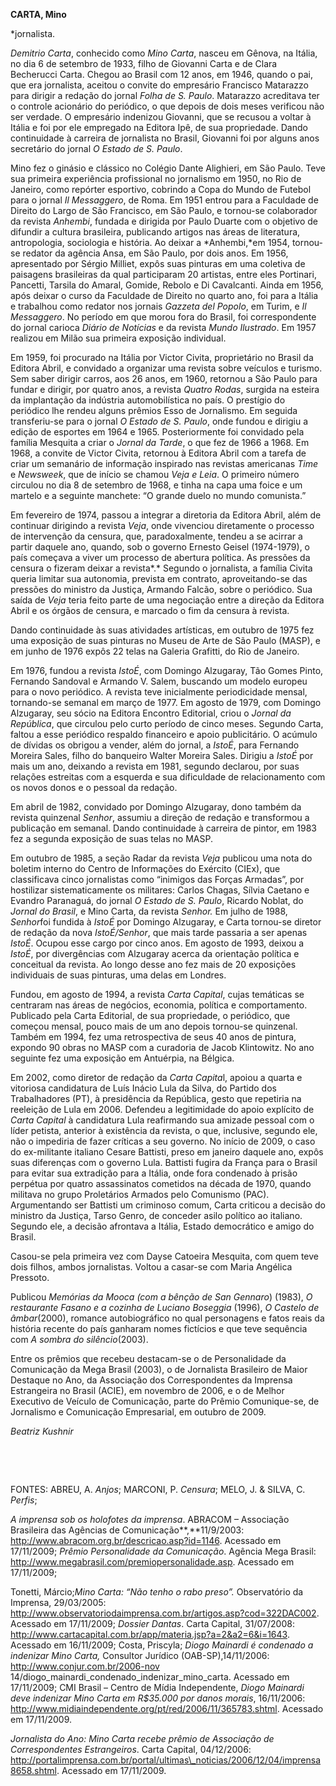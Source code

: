 **CARTA, Mino**

\*jornalista.

*Demitrio Carta*, conhecido como *Mino Carta*, nasceu em Gênova, na
Itália, no dia 6 de setembro de 1933, filho de Giovanni Carta e de Clara
Becherucci Carta. Chegou ao Brasil com 12 anos, em 1946, quando o pai,
que era jornalista, aceitou o convite do empresário Francisco Matarazzo
para dirigir a redação do jornal *Folha de S. Paulo*. Matarazzo
acreditava ter o controle acionário do periódico, o que depois de dois
meses verificou não ser verdade. O empresário indenizou Giovanni, que se
recusou a voltar à Itália e foi por ele empregado na Editora Ipê, de sua
propriedade. Dando continuidade à carreira de jornalista no Brasil,
Giovanni foi por alguns anos secretário do jornal *O Estado de S.
Paulo*.

Mino fez o ginásio e clássico no Colégio Dante Alighieri, em São Paulo.
Teve sua primeira experiência profissional no jornalismo em 1950, no Rio
de Janeiro, como repórter esportivo, cobrindo a Copa do Mundo de Futebol
para o jornal *Il Messaggero*, de Roma. Em 1951 entrou para a Faculdade
de Direito do Largo de São Francisco, em São Paulo, e tornou-se
colaborador da revista *Anhembi*, fundada e dirigida por Paulo Duarte
com o objetivo de difundir a cultura brasileira, publicando artigos nas
áreas de literatura, antropologia, sociologia e história. Ao deixar a
*Anhembi,*em 1954, tornou-se redator da agência Ansa, em São Paulo, por
dois anos. Em 1956, apresentado por Sérgio Milliet, expôs suas pinturas
em uma coletiva de paisagens brasileiras da qual participaram 20
artistas, entre eles Portinari, Pancetti, Tarsila do Amaral, Gomide,
Rebolo e Di Cavalcanti. Ainda em 1956, após deixar o curso da Faculdade
de Direito no quarto ano, foi para a Itália e trabalhou como redator nos
jornais *Gazzeta del Popolo*, em Turim, e *Il Messaggero*. No período em
que morou fora do Brasil, foi correspondente do jornal carioca *Diário
de Notícias* e da revista *Mundo Ilustrado*. Em 1957 realizou em Milão
sua primeira exposição individual.

Em 1959, foi procurado na Itália por Victor Civita, proprietário no
Brasil da Editora Abril, e convidado a organizar uma revista sobre
veículos e turismo. Sem saber dirigir carros, aos 26 anos, em 1960,
retornou a São Paulo para fundar e dirigir, por quatro anos, a revista
*Quatro Rodas*, surgida na esteira da implantação da indústria
automobilística no país. O prestígio do periódico lhe rendeu alguns
prêmios Esso de Jornalismo. Em seguida transferiu-se para o jornal *O
Estado de S. Paulo*, onde fundou e dirigiu a edição de esportes em 1964
e 1965. Posteriormente foi convidado pela família Mesquita a criar o
*Jornal da Tarde*, o que fez de 1966 a 1968. Em 1968, a convite de
Victor Civita, retornou à Editora Abril com a tarefa de criar um
semanário de informação inspirado nas revistas americanas *Time* e
*Newsweek*, que de início se chamou *Veja e Leia*. O primeiro número
circulou no dia 8 de setembro de 1968, e tinha na capa uma foice e um
martelo e a seguinte manchete: “O grande duelo no mundo comunista.”

Em fevereiro de 1974, passou a integrar a diretoria da Editora Abril,
além de continuar dirigindo a revista *Veja*, onde vivenciou diretamente
o processo de intervenção da censura, que, paradoxalmente, tendeu a se
acirrar a partir daquele ano, quando, sob o governo Ernesto Geisel
(1974-1979), o país começava a viver um processo de abertura política.
As pressões da censura o fizeram deixar a revista*.* Segundo o
jornalista, a família Civita queria limitar sua autonomia, prevista em
contrato, aproveitando-se das pressões do ministro da Justiça, Armando
Falcão, sobre o periódico. Sua saída de *Veja* teria feito parte de uma
negociação entre a direção da Editora Abril e os órgãos de censura, e
marcado o fim da censura à revista.

Dando continuidade às suas atividades artísticas, em outubro de 1975 fez
uma exposição de suas pinturas no Museu de Arte de São Paulo (MASP), e
em junho de 1976 expôs 22 telas na Galeria Grafitti, do Rio de Janeiro.

Em 1976, fundou a revista *IstoÉ*, com Domingo Alzugaray, Tão Gomes
Pinto, Fernando Sandoval e Armando V. Salem, buscando um modelo europeu
para o novo periódico. A revista teve inicialmente periodicidade mensal,
tornando-se semanal em março de 1977. Em agosto de 1979, com Domingo
Alzugaray, seu sócio na Editora Encontro Editorial, criou o *Jornal da
República*, que circulou pelo curto período de cinco meses. Segundo
Carta, faltou a esse periódico respaldo financeiro e apoio publicitário.
O acúmulo de dívidas os obrigou a vender, além do jornal, a *IstoÉ*,
para Fernando Moreira Sales, filho do banqueiro Walter Moreira Sales.
Dirigiu a *IstoÉ* por mais um ano, deixando a revista em 1981, segundo
declarou, por suas relações estreitas com a esquerda e sua dificuldade
de relacionamento com os novos donos e o pessoal da redação.

Em abril de 1982, convidado por Domingo Alzugaray, dono também da
revista quinzenal *Senhor*, assumiu a direção de redação e transformou a
publicação em semanal. Dando continuidade à carreira de pintor, em 1983
fez a segunda exposição de suas telas no MASP.

Em outubro de 1985, a seção Radar da revista *Veja* publicou uma nota do
boletim interno do Centro de Informações do Exército (CIEx), que
classificava cinco jornalistas como “inimigos das Forças Armadas”, por
hostilizar sistematicamente os militares: Carlos Chagas, Sílvia Caetano
e Evandro Paranaguá, do jornal *O Estado de S. Paulo*, Ricardo Noblat,
do *Jornal do Brasil*, e Mino Carta, da revista *Senhor.* Em julho de
1988, *Senhor*foi fundida à *IstoÉ* por Domingo Alzugaray, e Carta
tornou-se diretor de redação da nova *IstoÉ/Senhor*, que mais tarde
passaria a ser apenas *IstoÉ*. Ocupou esse cargo por cinco anos. Em
agosto de 1993, deixou a *IstoÉ*, por divergências com Alzugaray acerca
da orientação política e conceitual da revista. Ao longo desse ano fez
mais de 20 exposições individuais de suas pinturas, uma delas em
Londres.

Fundou, em agosto de 1994, a revista *Carta Capital*, cujas temáticas se
centraram nas áreas de negócios, economia, política e comportamento.
Publicado pela Carta Editorial, de sua propriedade, o periódico, que
começou mensal, pouco mais de um ano depois tornou-se quinzenal. Também
em 1994, fez uma retrospectiva de seus 40 anos de pintura, expondo 90
obras no MASP com a curadoria de Jacob Klintowitz. No ano seguinte fez
uma exposição em Antuérpia, na Bélgica.

Em 2002, como diretor de redação da *Carta Capita*l, apoiou a quarta e
vitoriosa candidatura de Luís Inácio Lula da Silva, do Partido dos
Trabalhadores (PT), à presidência da República, gesto que repetiria na
reeleição de Lula em 2006. Defendeu a legitimidade do apoio explícito de
*Carta Capital* à candidatura Lula reafirmando sua amizade pessoal com o
líder petista, anterior à existência da revista, o que, inclusive,
segundo ele, não o impediria de fazer críticas a seu governo. No início
de 2009, o caso do ex-militante italiano Cesare Battisti, preso em
janeiro daquele ano, expôs suas diferenças com o governo Lula. Battisti
fugira da França para o Brasil para evitar sua extradição para a Itália,
onde fora condenado à prisão perpétua por quatro assassinatos cometidos
na década de 1970, quando militava no grupo Proletários Armados pelo
Comunismo (PAC). Argumentando ser Battisti um criminoso comum, Carta
criticou a decisão do ministro da Justiça, Tarso Genro, de conceder
asilo político ao italiano. Segundo ele, a decisão afrontava a Itália,
Estado democrático e amigo do Brasil.

Casou-se pela primeira vez com Dayse Catoeira Mesquita, com quem teve
dois filhos, ambos jornalistas. Voltou a casar-se com Maria Angélica
Pressoto.

Publicou *Memórias da Mooca (com a bênção de San Gennaro*) (1983), *O
restaurante Fasano e a cozinha de Luciano Boseggia* (1996), *O Castelo
de âmbar*(2000), romance autobiográfico no qual personagens e fatos
reais da história recente do país ganharam nomes fictícios e que teve
sequência com *A sombra do silêncio*(2003).

Entre os prêmios que recebeu destacam-se o de Personalidade da
Comunicação da Mega Brasil (2003), o de Jornalista Brasileiro de Maior
Destaque no Ano, da Associação dos Correspondentes da Imprensa
Estrangeira no Brasil (ACIE), em novembro de 2006, e o de Melhor
Executivo de Veículo de Comunicação, parte do Prêmio Comunique-se, de
Jornalismo e Comunicação Empresarial, em outubro de 2009.

*Beatriz Kushnir*

 

 

FONTES: ABREU, A. *Anjos*; MARCONI, P. *Censura*; MELO, J. & SILVA, C.
*Perfis*;

*A imprensa sob os holofotes da imprensa*. ABRACOM – Associação
Brasileira das Agências de Comunicação**,**11/9/2003:
http://www.abracom.org.br/descricao.asp?id=1146. Acessado em 17/11/2009;
*Prêmio Personalidade da Comunicação*. Agência Mega Brasil:
http://www.megabrasil.com/premiopersonalidade.asp. Acessado em
17/11/2009;

Tonetti, Márcio;*Mino Carta: “Não tenho o rabo preso”.* Observatório da
Imprensa, 29/03/2005:
http://www.observatoriodaimprensa.com.br/artigos.asp?cod=322DAC002.
Acessado em 17/11/2009; *Dossier Dantas*. Carta Capital, 31/07/2008:
http://www.cartacapital.com.br/app/materia.jsp?a=2&a2=6&i=1643. Acessado
em 16/11/2009; Costa, Priscyla; *Diogo Mainardi é condenado a indenizar
Mino Carta,* Consultor Jurídico (OAB-SP),14/11/2006:
http://www.conjur.com.br/2006-nov
14/diogo\_mainardi\_condenado\_indenizar\_mino\_carta. Acessado em
17/11/2009; CMI Brasil – Centro de Mídia Independente, *Diogo Mainardi
deve indenizar Mino Carta em R\$35.000 por danos morais*, 16/11/2006:
http://www.midiaindependente.org/pt/red/2006/11/365783.shtml. Acessado
em 17/11/2009.

*Jornalista do Ano: Mino Carta recebe prêmio de Associação de
Correspondentes Estrangeiros*. Carta Capital, 04/12/2006:
http://portalimprensa.com.br/portal/ultimas\_noticias/2006/12/04/imprensa8658.shtml.
Acessado em 17/11/2009.
